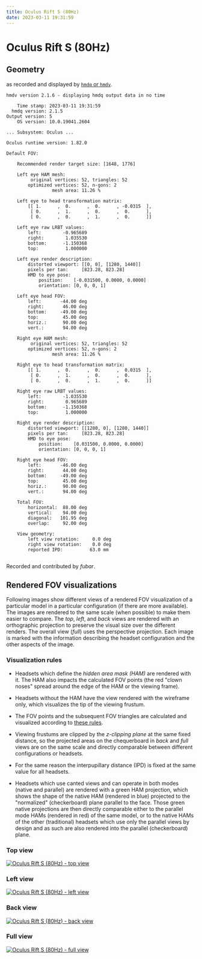 ```yaml
---
title: Oculus Rift S (80Hz)
date: 2023-03-11 19:31:59
---
```

# Oculus Rift S (80Hz)

## Geometry

as recorded and displayed by [`hmdq` or `hmdv`](https://github.com/risa2000/hmdq).
```
hmdv version 2.1.6 - displaying hmdq output data in no time

    Time stamp: 2023-03-11 19:31:59
  hmdq version: 2.1.5
Output version: 5
    OS version: 10.0.19041.2604

... Subsystem: Oculus ...

Oculus runtime version: 1.82.0

Default FOV:

    Recommended render target size: [1648, 1776]

    Left eye HAM mesh:
         original vertices: 52, triangles: 52
        optimized vertices: 52, n-gons: 2
                 mesh area: 11.26 %

    Left eye to head transformation matrix:
        [[ 1.      ,  0.      ,  0.      , -0.0315  ],
         [ 0.      ,  1.      ,  0.      ,  0.      ],
         [ 0.      ,  0.      ,  1.      ,  0.      ]]

    Left eye raw LRBT values:
        left:        -0.965689
        right:        1.035530
        bottom:      -1.150368
        top:          1.000000

    Left eye render description:
        distorted viewport: [[0, 0], [1280, 1440]]
        pixels per tan:     [823.28, 823.28]
        HMD to eye pose:
            position:    [-0.031500, 0.0000, 0.0000]
            orientation: [0, 0, 0, 1]

    Left eye head FOV:
        left:       -44.00 deg
        right:       46.00 deg
        bottom:     -49.00 deg
        top:         45.00 deg
        horiz.:      90.00 deg
        vert.:       94.00 deg

    Right eye HAM mesh:
         original vertices: 52, triangles: 52
        optimized vertices: 52, n-gons: 2
                 mesh area: 11.26 %

    Right eye to head transformation matrix:
        [[ 1.      ,  0.      ,  0.      ,  0.0315  ],
         [ 0.      ,  1.      ,  0.      ,  0.      ],
         [ 0.      ,  0.      ,  1.      ,  0.      ]]

    Right eye raw LRBT values:
        left:        -1.035530
        right:        0.965689
        bottom:      -1.150368
        top:          1.000000

    Right eye render description:
        distorted viewport: [[1280, 0], [1280, 1440]]
        pixels per tan:     [823.28, 823.28]
        HMD to eye pose:
            position:    [0.031500, 0.0000, 0.0000]
            orientation: [0, 0, 0, 1]

    Right eye head FOV:
        left:       -46.00 deg
        right:       44.00 deg
        bottom:     -49.00 deg
        top:         45.00 deg
        horiz.:      90.00 deg
        vert.:       94.00 deg

    Total FOV:
        horizontal:  88.00 deg
        vertical:    94.00 deg
        diagonal:   101.95 deg
        overlap:     92.00 deg

    View geometry:
        left view rotation:     0.0 deg
        right view rotation:    0.0 deg
        reported IPD:          63.0 mm


```
Recorded and contributed by _fubar_.

## Rendered FOV visualizations

Following images show different views of a rendered FOV visualization of a
particular model in a particular configuration (if there are more available).
The images are rendered to the same scale (when possible) to make them easier
to compare. The _top_, _left_, and _back_ views are rendered with an
orthographic projection to preserve the visual size over the different renders.
The overall view (_full_) uses the perspective projection. Each image is marked
with the information describing the headset configuration and the other aspects
of the image.

### Visualization rules

* Headsets which define the _hidden area mask (HAM)_ are rendered with it. The
  HAM also impacts the calculated FOV points (the red "clown noses" spread
  around the edge of the HAM or the viewing frame).

* Headsets without the HAM have the view rendered with the wireframe only, which
  visualizes the tip of the viewing frustum.

* The FOV points and the subsequent FOV triangles are calculated and visualized
  according to [these
  rules](https://risa2000.github.io/vrdocs/docs/hmd_fov_calculation).

* Viewing frustums are clipped by the _z-clipping plane_ at the same fixed
  distance, so the projected areas on the chequerboard in _back_ and _full_
  views are on the same scale and directly comparable between different
  configurations or headsets.

* For the same reason the interpupillary distance (IPD) is fixed at the same
  value for all headsets.

* Headsets which use canted views and can operate in both modes (native and
  parallel) are rendered with a green HAM projection, which shows the shape of
  the native HAM (rendered in blue) projected to the "normalized"
  (checkerboard) plane parallel to the face. Those green native projections are
  then directly comparable either to the parallel mode HAMs (rendered in red)
  of the same model, or to the native HAMs of the other (traditional) headsets
  which use only the parallel views by design and as such are also rendered
  into the parallel (checkerboard) plane.

### Top view
[![Oculus Rift S (80Hz) - top view](../images/OculusRiftS_Native_R80_top.dmx.png)](../images/OculusRiftS_Native_R80_top.dmx.png)

### Left view
[![Oculus Rift S (80Hz) - left view](../images/OculusRiftS_Native_R80_left.dmx.png)](../images/OculusRiftS_Native_R80_left.dmx.png)

### Back view
[![Oculus Rift S (80Hz) - back view](../images/OculusRiftS_Native_R80_back.dmx.png)](../images/OculusRiftS_Native_R80_back.dmx.png)

### Full view
[![Oculus Rift S (80Hz) - full view](../images/OculusRiftS_Native_R80_over.dmx.png)](../images/OculusRiftS_Native_R80_over.dmx.png)

